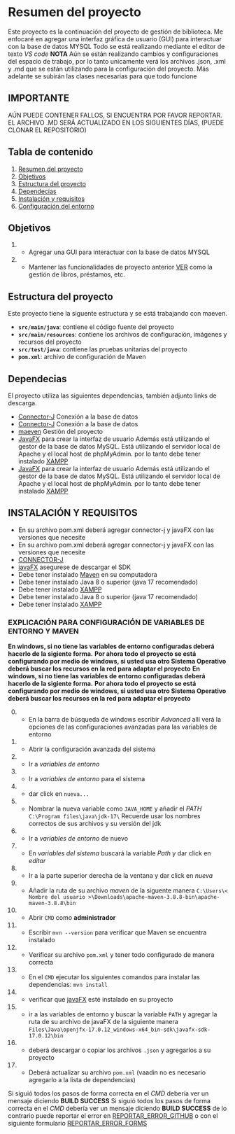 # **Resumen del proyecto**

Este proyecto es la continuación del proyecto de gestión de biblioteca.
Me enfocaré en agregar una interfaz gráfica de usuario (GUI) para interactuar con la base de datos MYSQL
Todo se está realizando mediante el editor de texto *VS code*
**NOTA**
Aún se están realizando cambios y configuraciones del espacio de trabajo, por lo tanto unicamente verá los archivos .json, .xml y .md  que se están utilizando para la configuración del proyecto. Más adelante se subirán las clases necesarias para que todo funcione

## IMPORTANTE

AÚN PUEDE CONTENER FALLOS, SI ENCUENTRA POR FAVOR REPORTAR.
EL ARCHIVO .MD SERÁ ACTUALIZADO EN LOS SIGUIENTES DÍAS, (PUEDE CLONAR EL REPOSITORIO)

## Tabla de contenido

1. [Resumen del proyecto](#resumen-del-proyecto)
2. [Objetivos](#objetivos)
3. [Estructura del proyecto](#estructura-del-proyecto)
4. [Dependecias](#dependecias)
5. [Instalación y requisitos](#instalación-y-requisitos)
6. [Configuración del entorno](#explicación-para-configuración-de-variables-de-entorno-y-maven)

## Objetivos

1. - Agregar una GUI para interactuar con la base de datos MYSQL
2. - Mantener las funcionalidades de proyecto anterior [VER](https://github.com/DanielRestrepoGaleano/BibliotecaJava) como la gestión de libros, préstamos, etc.

## Estructura del proyecto

Este proyecto tiene la siguente estructura y se está trabajando con maeven.

- **`src/main/java`**: contiene el código fuente del proyecto
- **`src/main/resources`**: contiene los archivos de configuración, imágenes y recursos del proyecto
- **`src/test/java`**: contiene las pruebas unitarias del proyecto
- **`pom.xml`**: archivo de configuración de Maven

## Dependecias

El proyecto utiliza las siguientes dependencias, también adjunto links de descarga.

- [Connector-J](https://central.sonatype.com/artifact/com.mysql/mysql-connector-j) Conexión a la base de datos
- [Connector-J](https://central.sonatype.com/artifact/com.mysql/mysql-connector-j) Conexión a la base de datos
- [maeven](https://maven.apache.org/install.html) Gestión del proyecto
- [JavaFX](https://gluonhq.com/products/javafx/) para crear la interfaz de usuario
  Además está utilizando el gestor de la base de datos MySQL.
  Está utilizando el servidor local de Apache y el local host de phpMyAdmin.
  por lo tanto debe tener instalado [XAMPP](https://www.apachefriends.org/es/index.html)
- [JavaFX](https://gluonhq.com/products/javafx/) para crear la interfaz de usuario
  Además está utilizando el gestor de la base de datos MySQL.
  Está utilizando el servidor local de Apache y el local host de phpMyAdmin.
  por lo tanto debe tener instalado [XAMPP](https://www.apachefriends.org/es/index.html)

## INSTALACIÓN Y REQUISITOS

- En su archivo pom.xml deberá agregar connector-j y javaFX con las versiones que necesite
- En su archivo pom.xml deberá agregar connector-j y javaFX con las versiones que necesite
- [CONNECTOR-J](https://central.sonatype.com/artifact/com.mysql/mysql-connector-j)
- [javaFX](https://gluonhq.com/products/javafx/) asegurese de descargar el SDK
- Debe tener instalado [Maven](https://maven.apache.org/download.cgi) en su computadora
- Debe tener instalado Java 8 o superior (java 17 recomendado)
- Debe tener instalado [XAMPP](https://www.apachefriends.org/es/index.html)
- Debe tener instalado Java 8 o superior (java 17 recomendado)
- Debe tener instalado [XAMPP](https://www.apachefriends.org/es/index.html)

### EXPLICACIÓN PARA CONFIGURACIÓN DE VARIABLES DE ENTORNO Y MAVEN

**En windows, si no tiene las variables de entorno configuradas deberá hacerlo de la sigiente forma.**
**Por ahora todo el proyecto se está configurando por medio de windows, si usted usa otro Sistema Operativo deberá buscar los recursos en la red para adaptar el proyecto**
**En windows, si no tiene las variables de entorno configuradas deberá hacerlo de la sigiente forma.**
**Por ahora todo el proyecto se está configurando por medio de windows, si usted usa otro Sistema Operativo deberá buscar los recursos en la red para adaptar el proyecto**

0. - En la barra de búsqueda de windows escribir *Advanced* allí verá la opciones de las configuraciones avanzadas para las variables de entorno
1. - Abrir la configuración avanzada del sistema
2. - Ir a *variables de entorno*
3. - Ir a *variables de entorno* para el sistema
4. - dar click en `nueva...`
5. - Nombrar la nueva variable como `JAVA_HOME` y añadir el *PATH* `C:\Program files\java\jdk-17\` Recuerde usar los nombres correctos de sus archivos y su versión del jdk
6. - Ir a *variables de entorno* de nuevo
7. - En *variables del sistema* buscará la variable *Path*  y dar click en *editar*
8. - Ir a la parte superior derecha de la ventana y dar click en *nueva*
9. - Añadir la ruta de su archivo *maven* de la siguente manera `C:\Users\< Nombre del usuario >\Downloads\apache-maven-3.8.8-bin\apache-maven-3.8.8\bin`
10. - Abrir `CMD` como **administrador**
11. - Escribir `mvn --version` para verificar que Maven se encuentra instalado
12. - Verificar su archivo `pom.xml` y tener todo configurado de manera correcta
13. - En el `CMD` ejecutar los siguientes comandos para instalar las dependencias: `mvn install`
14. - verificar que [javaFX](https://gluonhq.com/products/javafx/) esté instalado en su proyecto
15. - ir a las variables de entorno  y buscar la variable `PATH` y agregar la ruta de su archivo de javaFX de la siguiente manera `Files\Java\openjfx-17.0.12_windows-x64_bin-sdk\javafx-sdk-17.0.12\bin`
16. - deberá descargar o copiar los archivos `.json` y agregarlos a su proyecto
17. - Deberá actualizar su archivo `pom.xml` (vaadin no es necesario  agregarlo a la lista de dependencias)

Si siguió todos los pasos de forma correcta en el *CMD* debería ver un mensaje diciendo **BUILD SUCCESS**
Si siguió todos los pasos de forma correcta en el *CMD* debería ver un mensaje diciendo **BUILD SUCCESS**
de lo contrario puede reportar el error en [REPORTAR_ERROR_GITHUB](https://github.com/DanielRestrepoGaleano/LibraryManagementUX/issues) o con el siguiente formulario [REPORTAR_ERROR_FORMS](https://docs.google.com/forms/d/1OxRtiVPGTAUtvkKE_opcWedZ7b5dZMVU5F3T7YdZRw0)
